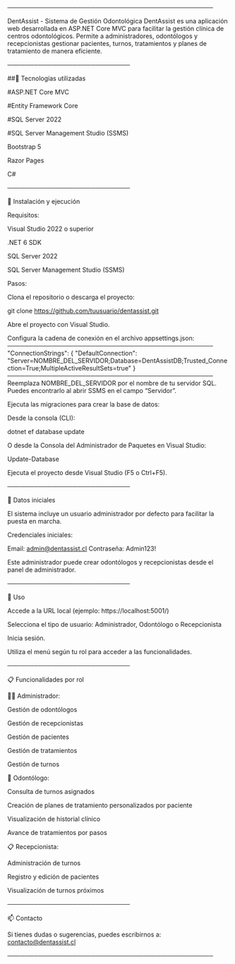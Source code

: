 ───────────────────────────────────────────────

DentAssist - Sistema de Gestión Odontológica
DentAssist es una aplicación web desarrollada en ASP.NET Core MVC para facilitar la gestión clínica de centros odontológicos. Permite a administradores, odontólogos y recepcionistas gestionar pacientes, turnos, tratamientos y planes de tratamiento de manera eficiente.

────────────────────────────

##🧰 Tecnologías utilizadas

#ASP.NET Core MVC

#Entity Framework Core

#SQL Server 2022

#SQL Server Management Studio (SSMS)

Bootstrap 5

Razor Pages

C#

────────────────────────────

🚀 Instalación y ejecución

Requisitos:

Visual Studio 2022 o superior

.NET 6 SDK

SQL Server 2022

SQL Server Management Studio (SSMS)

Pasos:

Clona el repositorio o descarga el proyecto:

git clone https://github.com/tuusuario/dentassist.git

Abre el proyecto con Visual Studio.

Configura la cadena de conexión en el archivo appsettings.json:
───────────────────────────────────────────────
"ConnectionStrings": {
"DefaultConnection": "Server=NOMBRE_DEL_SERVIDOR;Database=DentAssistDB;Trusted_Connection=True;MultipleActiveResultSets=true"
}
───────────────────────────────────────────────
Reemplaza NOMBRE_DEL_SERVIDOR por el nombre de tu servidor SQL. Puedes encontrarlo al abrir SSMS en el campo “Servidor”.

Ejecuta las migraciones para crear la base de datos:

Desde la consola (CLI):

dotnet ef database update

O desde la Consola del Administrador de Paquetes en Visual Studio:

Update-Database

Ejecuta el proyecto desde Visual Studio (F5 o Ctrl+F5).

────────────────────────────

🔐 Datos iniciales

El sistema incluye un usuario administrador por defecto para facilitar la puesta en marcha.

Credenciales iniciales:

Email: admin@dentassist.cl
Contraseña: Admin123!

Este administrador puede crear odontólogos y recepcionistas desde el panel de administrador.

────────────────────────────

🧭 Uso

Accede a la URL local (ejemplo: https://localhost:5001/)

Selecciona el tipo de usuario: Administrador, Odontólogo o Recepcionista

Inicia sesión.

Utiliza el menú según tu rol para acceder a las funcionalidades.

────────────────────────────

📋 Funcionalidades por rol

👨‍💼 Administrador:

Gestión de odontólogos

Gestión de recepcionistas

Gestión de pacientes

Gestión de tratamientos

Gestión de turnos

🦷 Odontólogo:

Consulta de turnos asignados

Creación de planes de tratamiento personalizados por paciente

Visualización de historial clínico

Avance de tratamientos por pasos

📋 Recepcionista:

Administración de turnos

Registro y edición de pacientes

Visualización de turnos próximos

────────────────────────────

📫 Contacto

Si tienes dudas o sugerencias, puedes escribirnos a:
contacto@dentassist.cl

───────────────────────────────────────────────
